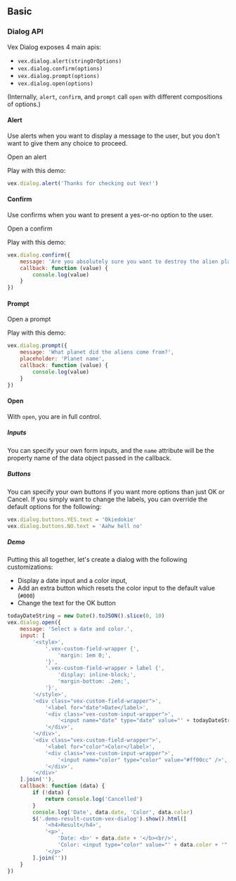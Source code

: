 ## Basic

### Dialog API

Vex Dialog exposes 4 main apis:

- `vex.dialog.alert(stringOrOptions)`
- `vex.dialog.confirm(options)`
- `vex.dialog.prompt(options)`
- `vex.dialog.open(options)`

(Internally, `alert`, `confirm`, and `prompt` call `open` with different compositions of options.)

#### Alert

Use alerts when you want to display a message to the user, but you don't want to give them any choice to proceed.

<a class="demo-alert hs-brand-button">Open an alert</a>
<script>
$('.demo-alert').click(function(){
    vex.dialog.alert('Thanks for checking out Vex!');
});
</script>

Play with this demo:

```javascript
vex.dialog.alert('Thanks for checking out Vex!')
```

#### Confirm

Use confirms when you want to present a yes-or-no option to the user.

<a class="demo-confirm hs-brand-button">Open a confirm</a>
<div class="demo-result-confirm hs-doc-callout hs-doc-callout-info" style="display: none"></div>
<script>
$('.demo-confirm').click(function(){
    vex.dialog.confirm({
        message: 'Are you absolutely sure you want to destroy the alien planet?',
        callback: function(value) {
            $('.demo-result-confirm').html('Callback value: <b>' + value + '</b>').show();
        }
    });
});
</script>

Play with this demo:

```javascript
vex.dialog.confirm({
    message: 'Are you absolutely sure you want to destroy the alien planet?',
    callback: function (value) {
        console.log(value)
    }
})
```

#### Prompt

<a class="demo-prompt hs-brand-button">Open a prompt</a>
<div class="demo-result-prompt hs-doc-callout hs-doc-callout-info" style="display: none"></div>
<script>
$('.demo-prompt').click(function(){
    vex.dialog.prompt({
        message: 'What planet did the aliens come from?',
        placeholder: 'Planet name',
        callback: function(value) {
            $('.demo-result-prompt').html('Callback value: <b>' + value + '</b>').show();
        }
    });
});
</script>

Play with this demo:

```javascript
vex.dialog.prompt({
    message: 'What planet did the aliens come from?',
    placeholder: 'Planet name',
    callback: function (value) {
        console.log(value)
    }
})
```

#### Open

With `open`, you are in full control.

##### Inputs
You can specify your own form inputs, and the `name` attribute will be the property name of the data object passed in the callback.

##### Buttons
You can specify your own buttons if you want more options than just OK or Cancel. If you simply want to change the labels, you can override the default options for the following:

```javascript
vex.dialog.buttons.YES.text = 'Okiedokie'
vex.dialog.buttons.NO.text = 'Aahw hell no'
```

##### Demo

Putting this all together, let's create a dialog with the following customizations:

- Display a date input and a color input,
- Add an extra button which resets the color input to the default value (`#000`)
- Change the text for the OK button

<p>
<div class="demo-result-custom-vex-dialog hs-doc-callout hs-doc-callout-info" style="display: none"></div>
</p>

```javascript
todayDateString = new Date().toJSON().slice(0, 10)
vex.dialog.open({
    message: 'Select a date and color.',
    input: [
        '<style>',
            '.vex-custom-field-wrapper {',
                'margin: 1em 0;',
            '}',
            '.vex-custom-field-wrapper > label {',
                'display: inline-block;',
                'margin-bottom: .2em;',
            '}',
        '</style>',
        '<div class="vex-custom-field-wrapper">',
            '<label for="date">Date</label>',
            '<div class="vex-custom-input-wrapper">',
                '<input name="date" type="date" value="' + todayDateString + '" />',
            '</div>',
        '</div>',
        '<div class="vex-custom-field-wrapper">',
            '<label for="color">Color</label>',
            '<div class="vex-custom-input-wrapper">',
                '<input name="color" type="color" value="#ff00cc" />',
            '</div>',
        '</div>'
    ].join(''),
    callback: function (data) {
        if (!data) {
            return console.log('Cancelled')
        }
        console.log('Date', data.date, 'Color', data.color)
        $('.demo-result-custom-vex-dialog').show().html([
            '<h4>Result</h4>',
            '<p>',
                'Date: <b>' + data.date + '</b><br/>',
                'Color: <input type="color" value="' + data.color + '" readonly />',
            '</p>'
        ].join(''))
    }
})
```

<!-- Resources for the demos -->
<p style="-webkit-transform: translateZ(0)"></p>
<script src="/vex/js/vex.js"></script>
<script src="/vex/js/vex.dialog.js"></script>
<link rel="stylesheet" href="/vex/css/vex.css" />
<link rel="stylesheet" href="/vex/css/vex-theme-os.css">
<script>
    (function(){
        vex.defaultOptions.className = 'vex-theme-os';
    })();
</script>